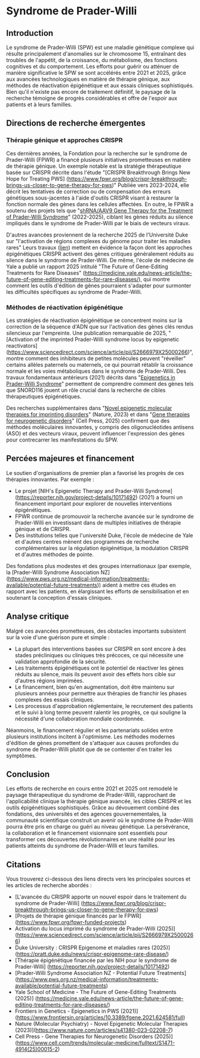 # Syndrome de Prader-Willi

## Introduction
Le syndrome de Prader-Willi (SPW) est une maladie génétique complexe qui résulte principalement d'anomalies sur le chromosome 15, entraînant des troubles de l'appétit, de la croissance, du métabolisme, des fonctions cognitives et du comportement. Les efforts pour guérir ou atténuer de manière significative le SPW se sont accélérés entre 2021 et 2025, grâce aux avancées technologiques en matière de thérapie génique, aux méthodes de réactivation épigénétique et aux essais cliniques sophistiqués. Bien qu'il n'existe pas encore de traitement définitif, le paysage de la recherche témoigne de progrès considérables et offre de l'espoir aux patients et à leurs familles.

## Directions de recherche émergentes

### Thérapie génique et approches CRISPR
Ces dernières années, la Fondation pour la recherche sur le syndrome de Prader-Willi (FPWR) a financé plusieurs initiatives prometteuses en matière de thérapie génique. Un exemple notable est la stratégie thérapeutique basée sur CRISPR décrite dans l'étude "[CRISPR Breakthrough Brings New Hope for Treating PWS] (https://www.fpwr.org/blog/crispr-breakthrough-brings-us-closer-to-gene-therapy-for-pws)" Publiée vers 2023-2024, elle décrit les tentatives de correction ou de compensation des erreurs génétiques sous-jacentes à l'aide d'outils CRISPR visant à restaurer la fonction normale des gènes dans les cellules affectées. En outre, le FPWR a soutenu des projets tels que "[shRNA/AAV9 Gene Therapy for the Treatment of Prader-Willi Syndrome](https://www.fpwr.org/fpwr-funded-projects)" (2022-2025), ciblant les gènes réduits au silence impliqués dans le syndrome de Prader-Willi par le biais de vecteurs viraux.

D'autres avancées proviennent de la recherche 2025 de l'Université Duke sur "l'activation de régions complexes du génome pour traiter les maladies rares" Leurs travaux ([lien](https://pratt.duke.edu/news/crispr-epigenome-rare-disease)) mettent en évidence la façon dont les approches épigénétiques CRISPR activent des gènes critiques généralement réduits au silence dans le syndrome de Prader-Willi. De même, l'école de médecine de Yale a publié un rapport 2025 intitulé "The Future of Gene-Editing Treatments for Rare Diseases" (https://medicine.yale.edu/news-article/the-future-of-gene-editing-treatments-for-rare-diseases/), qui montre comment les outils d'édition de gènes pourraient s'adapter pour surmonter les difficultés spécifiques au syndrome de Prader-Willi.

### Méthodes de réactivation épigénétique
Les stratégies de réactivation épigénétique se concentrent moins sur la correction de la séquence d'ADN que sur l'activation des gènes clés rendus silencieux par l'empreinte. Une publication remarquable de 2025, "[Activation of the imprinted Prader-Willi syndrome locus by epigenetic reactivators] (https://www.sciencedirect.com/science/article/pii/S2666979X25000266)", montre comment des inhibiteurs de petites molécules peuvent "réveiller" certains allèles paternels ou maternels, ce qui pourrait rétablir la croissance normale et les voies métaboliques dans le syndrome de Prader-Willi. Des travaux fondamentaux antérieurs (2021) décrits dans "[Epigenetics in Prader-Willi Syndrome](https://www.frontiersin.org/articles/10.3389/fgene.2021.624581/full)" permettent de comprendre comment des gènes tels que SNORD116 jouent un rôle crucial dans la recherche de cibles thérapeutiques épigénétiques.

Des recherches supplémentaires dans "[Novel epigenetic molecular therapies for imprinting disorders](https://www.nature.com/articles/s41380-023-02208-7)" (Nature, 2023) et dans "[Gene therapies for neurogenetic disorders](https://www.cell.com/trends/molecular-medicine/fulltext/S1471-4914(25)00015-2)" (Cell Press, 2025) confirment que des méthodes moléculaires innovantes, y compris des oligonucléotides antisens (ASO) et des vecteurs viraux, peuvent influencer l'expression des gènes pour contrecarrer les manifestations du SPW.

## Percées majeures et financement
Le soutien d'organisations de premier plan a favorisé les progrès de ces thérapies innovantes. Par exemple :
- Le projet [NIH's Epigenetic Therapy and Prader-Willi Syndrome] (https://reporter.nih.gov/project-details/10171492) (2021) a fourni un financement important pour explorer de nouvelles interventions épigénétiques.  
- FPWR continue de promouvoir la recherche avancée sur le syndrome de Prader-Willi en investissant dans de multiples initiatives de thérapie génique et de CRISPR.  
- Des institutions telles que l'université Duke, l'école de médecine de Yale et d'autres centres mènent des programmes de recherche complémentaires sur la régulation épigénétique, la modulation CRISPR et d'autres méthodes de pointe.  

Des fondations plus modestes et des groupes internationaux (par exemple, la [Prader-Willi Syndrome Association NZ] (https://www.pws.org.nz/medical-information/treatments-available/potential-future-treatments)) aident à mettre ces études en rapport avec les patients, en élargissant les efforts de sensibilisation et en soutenant la conception d'essais cliniques.

## Analyse critique
Malgré ces avancées prometteuses, des obstacles importants subsistent sur la voie d'une guérison pure et simple :

- La plupart des interventions basées sur CRISPR en sont encore à des stades précliniques ou cliniques très précoces, ce qui nécessite une validation approfondie de la sécurité.  
- Les traitements épigénétiques ont le potentiel de réactiver les gènes réduits au silence, mais ils peuvent avoir des effets hors cible sur d'autres régions imprimées.  
- Le financement, bien qu'en augmentation, doit être maintenu sur plusieurs années pour permettre aux thérapies de franchir les phases complexes des essais cliniques.  
- Les processus d'approbation réglementaire, le recrutement des patients et le suivi à long terme peuvent ralentir les progrès, ce qui souligne la nécessité d'une collaboration mondiale coordonnée.

Néanmoins, le financement régulier et les partenariats solides entre plusieurs institutions incitent à l'optimisme. Les méthodes modernes d'édition de gènes promettent de s'attaquer aux causes profondes du syndrome de Prader-Willi plutôt que de se contenter d'en traiter les symptômes.

## Conclusion
Les efforts de recherche en cours entre 2021 et 2025 ont remodelé le paysage thérapeutique du syndrome de Prader-Willi, rapprochant de l'applicabilité clinique la thérapie génique avancée, les cibles CRISPR et les outils épigénétiques sophistiqués. Grâce au dévouement combiné des fondations, des universités et des agences gouvernementales, la communauté scientifique construit un avenir où le syndrome de Prader-Willi pourra être pris en charge ou guéri au niveau génétique. La persévérance, la collaboration et le financement visionnaire sont essentiels pour transformer ces découvertes révolutionnaires en une réalité pour les patients atteints du syndrome de Prader-Willi et leurs familles.

## Citations
Vous trouverez ci-dessous des liens directs vers les principales sources et les articles de recherche abordés :

- [L'avancée du CRISPR apporte un nouvel espoir dans le traitement du syndrome de Prader-Willi] (https://www.fpwr.org/blog/crispr-breakthrough-brings-us-closer-to-gene-therapy-for-pws)  
- [Projets de thérapie génique financés par le FPWR] (https://www.fpwr.org/fpwr-funded-projects)  
- Activation du locus imprimé du syndrome de Prader-Willi (2025)] (https://www.sciencedirect.com/science/article/pii/S2666979X25000266)  
- Duke University : CRISPR Epigenome et maladies rares (2025)] (https://pratt.duke.edu/news/crispr-epigenome-rare-disease/)  
- [Thérapie épigénétique financée par les NIH pour le syndrome de Prader-Willi] (https://reporter.nih.gov/project-details/10171492)  
- [Prader-Willi Syndrome Association NZ - Potential Future Treatments] (https://www.pws.org.nz/medical-information/treatments-available/potential-future-treatments)  
- Yale School of Medicine - The Future of Gene-Editing Treatments (2025)] (https://medicine.yale.edu/news-article/the-future-of-gene-editing-treatments-for-rare-diseases/)  
- Frontiers in Genetics - Epigenetics in PWS (2021)] (https://www.frontiersin.org/articles/10.3389/fgene.2021.624581/full)  
- Nature (Molecular Psychiatry) - Novel Epigenetic Molecular Therapies (2023)](https://www.nature.com/articles/s41380-023-02208-7)  
- Cell Press - Gene Therapies for Neurogenetic Disorders (2025)](https://www.cell.com/trends/molecular-medicine/fulltext/S1471-4914(25)00015-2)
